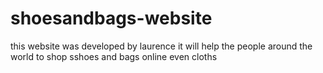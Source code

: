 # shoesandbags-website
this website was developed by laurence it will help the people around the world to shop sshoes and bags online even cloths
